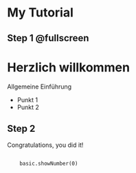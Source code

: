# My Tutorial

## Step 1 @fullscreen
# Herzlich willkommen
Allgemeine Einführung
+ Punkt 1
+ Punkt 2

## Step 2
Congratulations, you did it!
```blocks

    basic.showNumber(0)
```
<script src="https://makecode.com/gh-pages-embed.js"></script><script>makeCodeRender("{{ site.makecode.home_url }}", "{{ site.github.owner_name }}/{{ site.github.repository_name }}");</script>